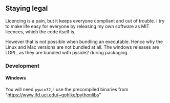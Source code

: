 ## Staying legal

Licencing is a pain, but it keeps everyone compliant and out of trouble. I try to make life easy for everyone
by releasing my own software as MIT licences, which the code itself is.

However that is not possible when bundling an executable. Hence why the Linux and Mac versions are not bundled at all.
The windows releases are LGPL, as they are bundled with pyside2 during packaging.

### Development

#### Windows

You will need `pywin32`, I use the precompiled binaries from "https://www.lfd.uci.edu/~gohlke/pythonlibs"
